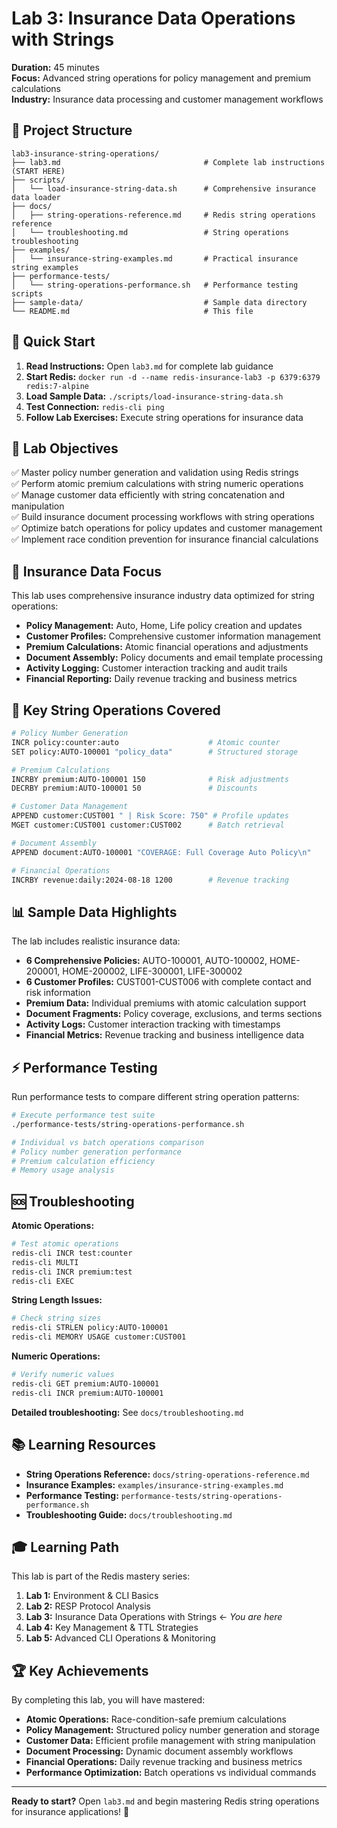 # Lab 3: Insurance Data Operations with Strings

**Duration:** 45 minutes  
**Focus:** Advanced string operations for policy management and premium calculations  
**Industry:** Insurance data processing and customer management workflows

## 📁 Project Structure

```
lab3-insurance-string-operations/
├── lab3.md                                # Complete lab instructions (START HERE)
├── scripts/
│   └── load-insurance-string-data.sh      # Comprehensive insurance data loader
├── docs/
│   ├── string-operations-reference.md     # Redis string operations reference
│   └── troubleshooting.md                 # String operations troubleshooting
├── examples/
│   └── insurance-string-examples.md       # Practical insurance string examples
├── performance-tests/
│   └── string-operations-performance.sh   # Performance testing scripts
├── sample-data/                           # Sample data directory
└── README.md                              # This file
```

## 🚀 Quick Start

1. **Read Instructions:** Open `lab3.md` for complete lab guidance
2. **Start Redis:** `docker run -d --name redis-insurance-lab3 -p 6379:6379 redis:7-alpine`
3. **Load Sample Data:** `./scripts/load-insurance-string-data.sh`
4. **Test Connection:** `redis-cli ping`
5. **Follow Lab Exercises:** Execute string operations for insurance data

## 🎯 Lab Objectives

✅ Master policy number generation and validation using Redis strings  
✅ Perform atomic premium calculations with string numeric operations  
✅ Manage customer data efficiently with string concatenation and manipulation  
✅ Build insurance document processing workflows with string operations  
✅ Optimize batch operations for policy updates and customer management  
✅ Implement race condition prevention for insurance financial calculations

## 🏢 Insurance Data Focus

This lab uses comprehensive insurance industry data optimized for string operations:

- **Policy Management:** Auto, Home, Life policy creation and updates
- **Customer Profiles:** Comprehensive customer information management
- **Premium Calculations:** Atomic financial operations and adjustments
- **Document Assembly:** Policy documents and email template processing
- **Activity Logging:** Customer interaction tracking and audit trails
- **Financial Reporting:** Daily revenue tracking and business metrics

## 🔧 Key String Operations Covered

```bash
# Policy Number Generation
INCR policy:counter:auto                    # Atomic counter
SET policy:AUTO-100001 "policy_data"        # Structured storage

# Premium Calculations  
INCRBY premium:AUTO-100001 150              # Risk adjustments
DECRBY premium:AUTO-100001 50               # Discounts

# Customer Data Management
APPEND customer:CUST001 " | Risk Score: 750" # Profile updates
MGET customer:CUST001 customer:CUST002      # Batch retrieval

# Document Assembly
APPEND document:AUTO-100001 "COVERAGE: Full Coverage Auto Policy\n"

# Financial Operations
INCRBY revenue:daily:2024-08-18 1200        # Revenue tracking
```

## 📊 Sample Data Highlights

The lab includes realistic insurance data:

- **6 Comprehensive Policies:** AUTO-100001, AUTO-100002, HOME-200001, HOME-200002, LIFE-300001, LIFE-300002
- **6 Customer Profiles:** CUST001-CUST006 with complete contact and risk information
- **Premium Data:** Individual premiums with atomic calculation support
- **Document Fragments:** Policy coverage, exclusions, and terms sections
- **Activity Logs:** Customer interaction tracking with timestamps
- **Financial Metrics:** Revenue tracking and business intelligence data

## ⚡ Performance Testing

Run performance tests to compare different string operation patterns:

```bash
# Execute performance test suite
./performance-tests/string-operations-performance.sh

# Individual vs batch operations comparison
# Policy number generation performance
# Premium calculation efficiency
# Memory usage analysis
```

## 🆘 Troubleshooting

**Atomic Operations:**
```bash
# Test atomic operations
redis-cli INCR test:counter
redis-cli MULTI
redis-cli INCR premium:test
redis-cli EXEC
```

**String Length Issues:**
```bash
# Check string sizes
redis-cli STRLEN policy:AUTO-100001
redis-cli MEMORY USAGE customer:CUST001
```

**Numeric Operations:**
```bash
# Verify numeric values
redis-cli GET premium:AUTO-100001
redis-cli INCR premium:AUTO-100001
```

**Detailed troubleshooting:** See `docs/troubleshooting.md`

## 📚 Learning Resources

- **String Operations Reference:** `docs/string-operations-reference.md`
- **Insurance Examples:** `examples/insurance-string-examples.md`
- **Performance Testing:** `performance-tests/string-operations-performance.sh`
- **Troubleshooting Guide:** `docs/troubleshooting.md`

## 🎓 Learning Path

This lab is part of the Redis mastery series:

1. **Lab 1:** Environment & CLI Basics
2. **Lab 2:** RESP Protocol Analysis
3. **Lab 3:** Insurance Data Operations with Strings ← *You are here*
4. **Lab 4:** Key Management & TTL Strategies
5. **Lab 5:** Advanced CLI Operations & Monitoring

## 🏆 Key Achievements

By completing this lab, you will have mastered:

- **Atomic Operations:** Race-condition-safe premium calculations
- **Policy Management:** Structured policy number generation and storage
- **Customer Data:** Efficient profile management with string manipulation
- **Document Processing:** Dynamic document assembly workflows
- **Financial Operations:** Daily revenue tracking and business metrics
- **Performance Optimization:** Batch operations vs individual commands

---

**Ready to start?** Open `lab3.md` and begin mastering Redis string operations for insurance applications! 🚀
